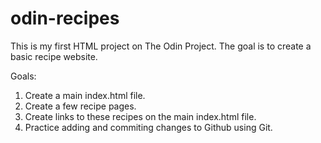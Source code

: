 # odin-recipes

This is my first HTML project on The Odin Project. The goal is to create a basic recipe website.

Goals:

1. Create a main index.html file.
2. Create a few recipe pages.
3. Create links to these recipes on the main index.html file.
4. Practice adding and commiting changes to Github using Git.


